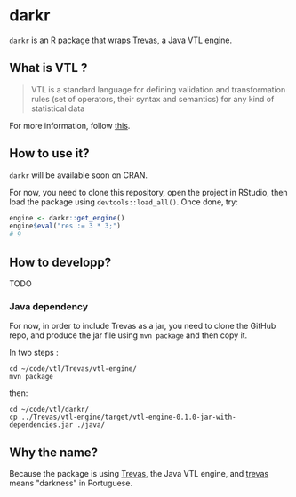 # darkr

`darkr` is an R package that wraps [Trevas](https://github.com/InseeFr/Trevas), a Java VTL engine.

## What is VTL ?

> VTL is a standard language for defining validation and transformation rules (set of operators, their syntax and semantics) for any kind of statistical data

For more information, follow [this](https://sdmx.org/?page_id=5096).

## How to use it?

`darkr` will be available soon on CRAN.

For now, you need to clone this repository, open the project in RStudio, then load the package using `devtools::load_all()`. Once done, try:

```R
engine <- darkr::get_engine()
engine$eval("res := 3 * 3;")
# 9
```

## How to developp?

TODO

### Java dependency

For now, in order to include Trevas as a jar, you need to clone the GitHub repo, and produce the jar file using `mvn package` and then copy it.

In two steps :

```
cd ~/code/vtl/Trevas/vtl-engine/
mvn package
```

then:

```
cd ~/code/vtl/darkr/
cp ../Trevas/vtl-engine/target/vtl-engine-0.1.0-jar-with-dependencies.jar ./java/
```

## Why the name?

Because the package is using [Trevas](https://github.com/InseeFr/Trevas), the Java VTL engine, and [trevas](https://en.wiktionary.org/wiki/trevas) means "darkness" in Portuguese.
